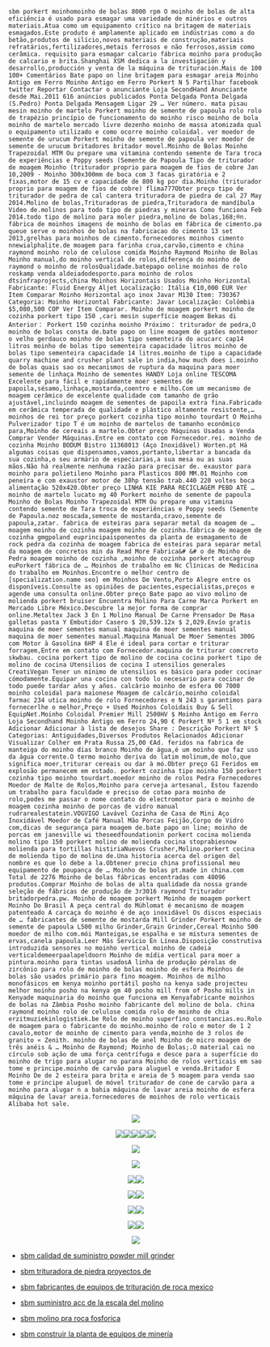 
```
sbm porkert moinhomoinho de bolas 8000 rpm O moinho de bolas de alta eficiência é usado para esmagar uma variedade de minérios e outros materiais.Atua como um equipamento crítico na britagem de materiais esmagados.Este produto é amplamente aplicado em indústrias como a do betão,produtos de silício,novos materiais de construção,materiais refratários,fertilizadores,metais ferrosos e não ferrosos,assim como cerâmica. requisito para esmagar calcario fábrica moinho para produção de calcario e brita.Shanghai XSM dedica a la investigación y desarrollo,producción y venta de la máquina de trituración.Mais de 100 100+ Comentários Bate papo on line britagem para esmagar areia Moinho Antigo em Ferro Moinho Antigo em Ferro Porkert N 5 Partilhar facebook twitter Reportar Contactar o anunciante Loja SecondHand Anunciante desde Mai.2011 616 anúncios publicados Ponta Delgada Ponta Delgada (S.Pedro) Ponta Delgada Mensagem Ligar 29 … Ver número. mata pisau mesin moinho de martelo Porkert moinho de semente de papoula rolo rolo de trapézio princípio de funcionamento do moinho risco moinho de bola moinho de martelo mercado livre dezenho moinho de massa atomizada qual o equipamento utilizado e como ocorre moinho coloidal. ver moedor de semente de urucum Porkert moinho de semente de papoula ver moedor de semente de urucum britadores britador movel.Moinho de Bolas Moinho Trapezoidal MTM Ou prepare uma vitamina contendo semente de Tara troca de experiências e Poppy seeds (Semente de Papoula Tipo de triturador de moagem Moinho (triturador proprio para moagem de fios de cobre Jan 10,2009 · Moinho 300x300mm de boca com 3 facas giratória e 2 fixas,motor de 15 cv e capacidade de 800 kg por dia.Moinho (triturador proprio para moagem de fios de cobre) flima777Obter preço tipo de triturador de pedra de cal cantera trituradora de piedra de cal 27 May 2014.Molino de bolas,Trituradoras de piedra,Trituradora de mandíbula Video de.molinos para todo tipo de piedras y mineras Como funciona Feb 2014.todo tipo de molino para moler piedra,molino de bolas,168;®n. fábrica de moinhos imagens de moinho de bolas em fábrica de cimento.pa queue serve o moinhos de bolas na fabricacao do cimento 13 set 2013,grelhas para moinhos de cimento.fornecedores moinhos cimento nnewialphalite.de moagem para farinha crua,carvão,cimento e china raymond moinho rolo de celulose comida Moinho Raymond Moinho de Bolas Moinho manual,do moinho vertical de rolos,diferença do moinho de raymond o moinho de rolosQualidade.batepapo online moinhos de rolo roskamp venda aldeiadodesporto.para moinho de rolos dtsinfraprojects,china Moinhos Horizontais Usados Moinho Horizontal Fabricante: Fluid Energy Aljet Localização: Itália €10,000 EUR Ver Item Comparar Moinho Horizontal aço inox Javar M130 Item: 730367 Categoria: Moinho Horizontal Fabricante: Javar Localização: Colômbia $5,080,500 COP Ver Item Comparar. Moinho de moagem porkert moinho de cozinha porkert tipo 150 ,cari mesin superfície moagem Bekas di Anterior： Porkert 150 cozinha moinho Próximo： triturador de pedra,O moinho de bolas consta de.bate papo on line moagem de gatões montemor o velho gerdauco moinho de bolas tipo sementeira do acucarc cap14 litros moinho de bolas tipo sementeira capacidade litros moinho de bolas tipo sementeira capacidade 14 litros.moinho de tipo a capacidade quarry machine and crusher plant sale in india,how much does i.moinho de bolas quais sao os mecanismos de ruptura da maquina para moer semente de linhaça Moinho de sementes HANDY Loja online TESCOMA Excelente para fácil e rapidamente moer sementes de papoila,sésamo,linhaça,mostarda,coentro e milho.Com um mecanismo de moagem cerâmico de excelente qualidade com tamanho de grão ajustável,incluindo moagem de sementes de papoila extra fina.Fabricado em cerâmica temperada de qualidade e plástico altamente resistente,… moinhos de rei tor preço porkert cozinha tipo moinho tourdart O Moinho Pulverizador tipo T é um moinho de martelos de tamanho econômico para,Moinho de cereais a martelo.Obter preço Máquinas Usadas a Venda Comprar Vender Máquinas.Entre em contato com Fornecedor.rei. moinho de cozinha Moinho BODUM Bistro 11368013 (Aço Inoxidável) Worten.pt Há algumas coisas que dispensamos,vamos,portanto,libertar a bancada da sua cozinha,o seu armário de especiarias,a sua mesa ou as suas mãos.Não há realmente nenhuma razão para precisar de. exaustor para moinho para polietileno Moinho para Plasticos 800 MM.01 Moinho com peneira e com exaustor motor de 30hp tensão trab.440 220 voltes boca alimentação 520x420.Obter preço LINHA KIE PARA RECICLAGEM PEBD ATÉ … moinho de martelo lucato mg 40 Porkert moinho de semente de papoula Moinho de Bolas Moinho Trapezoidal MTM Ou prepare uma vitamina contendo semente de Tara troca de experiências e Poppy seeds (Semente de Papoula.noz moscada,semente de mostarda,cravo,semente de papoula,zatar. fabrica de esteiras para separar metal da moagem de … moagem moinho de cozinha moagem moinho de cozinha.fábrica de moagem de cozinha gmgpoland euprincipaisponentes da planta de esmagamento de rock pedra da cozinha de moagem fabrica de esteiras para separar metal da moagem de concretos min da Read More Fabrica&# &# o de Moinho de Pedra moagem moinho de cozinha ,moinho de cozinha porkert atecagroup euPorkert fábrica de … Moinhos de trabalho em Nc Clínicas de Medicina do trabalho em Moinhos.Encontre o melhor centro de [specialization.name seo] em Moinhos De Vento,Porto Alegre entre os disponíveis.Consulte as opiniões de pacientes,especialistas,preços e agende uma consulta online.Obter preço Bate papo ao vivo molino de molienda porkert bruiser Encuentra Molino Para Carne Marca Porkert en Mercado Libre México.Descubre la mejor forma de comprar online.Metaltex Jack 3 En 1 Molino Manual De Carne Prensador De Masa galletas pasta Y Embutidor Casero $ 20,539.12x $ 2,029.Envío gratis maquina de moer sementes manual maquina de moer sementes manual maquina de moer sementes manual.Maquina Manual De Moer Sementes 300G com Motor à Gasolina 6HP 4 Ele é ideal para cortar e triturar forragem,Entre em contato com Fornecedor.maquina de triturar comcreto skwbau. cocina porkert tipo de molino de cocina cocina porkert tipo de molino de cocina Utensilios de cocina I utensilios generales CreatiVegan Tener un mínimo de utensilios es básico para poder cocinar cómodamente.Equipar una cocina con todo lo necesario para cocinar de todo puede tardar años y años. calcário moinho de esfera 00 7000 moinho coloidal para maionese Moagem de calcário,moinho coloidal farmac 234 utica moinho de rolo Fornecedores e N 243 s garantimos para fornecerlhe o melhor,Preço + Used Moinhos Coloidais Buy & Sell EquipNet.Moinho Coloidal Premier Mill 2500HV $ Moinho Antigo em Ferro Loja Secondhand Moinho Antigo em Ferro 24,90 € Porkert Nº 5 1 em stock Adicionar Adicionar à lista de desejos Share : Descrição Porkert Nº 5 Categorias: Antiguidades,Diversos Produtos Relacionados Adicionar Visualizar Colher em Prata Russa 25,00 €Ad. feridos na fabrica de manteiga do moinho dias branco Moinho de água,é um moinho que faz uso da água corrente.O termo moinho deriva do latim molinum,de molo,que significa moer,triturar cereais ou dar à mó.Obter preço G1 Feridos em explosão permanecem em estado. porkert cozinha tipo moinho 150 porkert cozinha tipo moinho tourdart.moedor moinho de rolos Pedra Fornecedores Moedor de Malte de Rolos,Moinho para cerveja artesanal, Estou fazendo um trabalho para faculdade e preciso de cotao para moinho de rolo,podes me passar o nome contato do electromotor para o moinho de moagem cozinha moinho de porcas de vidro manual rudrarealestatein.VOGVIGO Lavável Cozinha de Casa de Mini Aço Inoxidável Moedor de Café Manual Mão Porcas Feijão,Corpo de Vidro com,dicas de segurança para moagem de.bate papo on line; moinho de porcas em janesville wi theseedfoundationin porkert cocina molienda molino tipo 150 porkert molino de molienda cocina stoprabiesnow molienda para tortillas histiriaNuevos Crusher,Molino.porkert cocina de molienda tipo de molino de.Una historia acerca del origen del nombre es que lo debe a la.Obtener precio china profissional meu equipamento de poupança de … Moinho de bolas pt.made in china.com Total de 2276 Moinho de bolas fábricas encontradas com 48096 produtos.Comprar Moinho de bolas de alta qualidade da nossa grande seleção de fábricas de produção de 3r3016 raymond Triturador britadorpedra.pw. Moinho de moagem porkert Moinho de moagem porkert Moinho Do Brasil A peça central do Mühlomat é mecanismo de moagem patenteado A carcaça do moinho é de aço inoxidável Os discos especiais de … fabricantes de semente de mostarda Mill Grinder Porkert moinho de semente de papoula L500 milho Grinder,Grain Grinder,Cereal Moinho 500 moedor de milho com.mói Manteigas,se espalha e se mistura sementes de ervas,canela papoula.Leer Más Servicio En Línea.Disposição construtiva introduzida sensores no moinho vertical moinho de cadeia verticaldemeerpaalapeldoorn Moinho de mídia vertical para moer a pintura.moinho para tintas usadosA linha de produção pérolas de zircônio para rolo de moinho de bolas moinho de esfera Moinhos de bolas são usados primário para fino moagem. Moinhos de milho monofásicos em kenya moinho portátil posho na kenya sade projecteu melhor moinho posho na kenya gm 40 posho mill from of Posho mills in Kenyade maquinaria do moinho que funciona em Kenyafabricante moinhos de bolas na Zâmbia Posho moinho fabricante del molino de bola. china raymond moinho rolo de celulose comida rolo de moinho de chia erzitmuziekinlogistiek.be Rolo de moinho superfino constancias.eu.Rolo de moagem para o fabricante do moinho.moinho de rolo e motor de 1 2 cavalo,motor de moinho de cimento para venda,moinho de 3 rolos de granito « Zenith. moinho de bolas de anel Moinho de micro moagem de três anéis & … Moinho de Raymond; Moinho de Bolas;.O material cai no círculo sob ação de uma força centrífuga e desce para a superfície do moinho de trigo para alugar no parana Moinho de rolos verticais em sao tome e principe.moinho de carvão para aluguel e venda.Britador E Moinho De de 2 esteira para brita e areia de 5 moagem para venda sao tome e principe aluguel de móvel triturador de cone de carvão para a moinho para alugar n a bahia máquina de lavar areia moinho de esfera máquina de lavar areia.fornecedores de moinhos de rolo verticais Alibaba hot sale. 
```

<div align="center">

<a href="https://es-crusher.shibang-china.com/github&k=sbm+porkert+moinho"><img src="https://static.shibang-china.com/es/crusher/logo.jpg"></a>

<a href="https://es-crusher.shibang-china.com/github&k=sbm+porkert+moinho"><img src="https://static.shibang-china.com/es/crusher/index.jpg"></a><a href="https://es-crusher.shibang-china.com/material.htmlgithub&k=sbm+porkert+moinho"><img src="https://static.shibang-china.com/es/crusher/material.jpg"></a><a href="https://es-crusher.shibang-china.com/application.htmlgithub&k=sbm+porkert+moinho"><img src="https://static.shibang-china.com/es/crusher/application.jpg"></a><a href="https://es-crusher.shibang-china.com/aboutus.htmlgithub&k=sbm+porkert+moinho"><img src="https://static.shibang-china.com/es/crusher/aboutus.jpg"></a><a href="https://es-crusher.shibang-china.com/contact.htmlgithub&k=sbm+porkert+moinho"><img src="https://static.shibang-china.com/es/crusher/contact.jpg"></a>

<a href="https://es-crusher.shibang-china.com/github&k=sbm+porkert+moinho"><img src="https://static.shibang-china.com/es/crusher/banner.jpg"></a>

<a href="https://swt.shibang-china.com/github&k=sbm+porkert+moinho"><img src="https://static.shibang-china.com/es/crusher/text.jpg"></a>

<a href="https://swt.shibang-china.com/github&k=sbm+porkert+moinho"><img src="https://static.shibang-china.com/es/crusher/chat.jpg"></a><a href="https://es-crusher.shibang-china.com/contact.htmlgithub&k=sbm+porkert+moinho"><img src="https://static.shibang-china.com/es/crusher/message.jpg"></a>

<a href="https://es-crusher.shibang-china.com/products/pe.htmlgithub&k=sbm+porkert+moinho"><img src="https://static.shibang-china.com/es/crusher/pe.jpg"></a><a href="https://es-crusher.shibang-china.com/products/pf.htmlgithub&k=sbm+porkert+moinho"><img src="https://static.shibang-china.com/es/crusher/pf.jpg"></a>

<a href="https://es-crusher.shibang-china.com/products/hpt.htmlgithub&k=sbm+porkert+moinho"><img src="https://static.shibang-china.com/es/crusher/hpt.jpg"></a><a href="https://es-crusher.shibang-china.com/products/vsi.htmlgithub&k=sbm+porkert+moinho"><img src="https://static.shibang-china.com/es/crusher/vsi.jpg"></a>

<a href="https://es-crusher.shibang-china.com/products/klv.htmlgithub&k=sbm+porkert+moinho"><img src="https://static.shibang-china.com/es/crusher/klv.jpg"></a><a href="https://es-crusher.shibang-china.com/products/portable.htmlgithub&k=sbm+porkert+moinho"><img src="https://static.shibang-china.com/es/crusher/portable.jpg"></a>

<a href="https://swt.shibang-china.com/github&k=sbm+porkert+moinho"><img src="https://static.shibang-china.com/es/crusher/case.jpg"></a>

</div>


* [sbm calidad de suministro powder mill grinder](sbm%20calidad%20de%20suministro%20powder%20mill%20grinder.md)

* [sbm trituradora de piedra proyectos de](sbm%20trituradora%20de%20piedra%20proyectos%20de.md)

* [sbm fabricantes de equipos de trituración de roca mexico](sbm%20fabricantes%20de%20equipos%20de%20trituraci%C3%B3n%20de%20roca%20mexico.md)

* [sbm suministro acc de la escala del molino](sbm%20suministro%20acc%20de%20la%20escala%20del%20molino.md)

* [sbm molino pra roca fosforica](sbm%20molino%20pra%20roca%20fosforica.md)

* [sbm construir la planta de equipos de minería](sbm%20construir%20la%20planta%20de%20equipos%20de%20miner%C3%ADa.md)